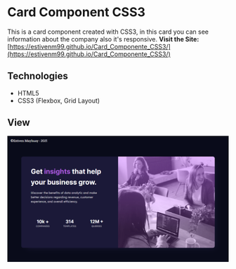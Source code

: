 # **Card Component CSS3**

This is a card component created with CSS3, in this card you can see information about the company also it's responsive. **Visit the Site:** [https://estivenm99.github.io/Card_Componente_CSS3/](https://estivenm99.github.io/Card_Componente_CSS3/)

## **Technologies**

- HTML5
- CSS3 (Flexbox, Grid Layout)

## **View**

![view desktop](./images/card_view_desktop.png)
